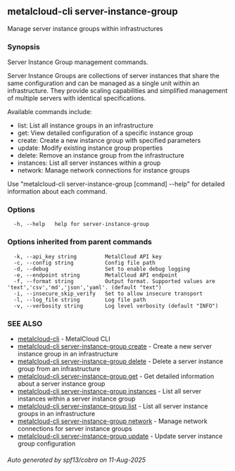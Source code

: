 ## metalcloud-cli server-instance-group

Manage server instance groups within infrastructures

### Synopsis

Server Instance Group management commands.

Server Instance Groups are collections of server instances that share the same configuration
and can be managed as a single unit within an infrastructure. They provide scaling capabilities
and simplified management of multiple servers with identical specifications.

Available commands include:
- list: List all instance groups in an infrastructure
- get: View detailed configuration of a specific instance group
- create: Create a new instance group with specified parameters
- update: Modify existing instance group properties
- delete: Remove an instance group from the infrastructure
- instances: List all server instances within a group
- network: Manage network connections for instance groups

Use "metalcloud-cli server-instance-group [command] --help" for detailed information about each command.

### Options

```
  -h, --help   help for server-instance-group
```

### Options inherited from parent commands

```
  -k, --api_key string         MetalCloud API key
  -c, --config string          Config file path
  -d, --debug                  Set to enable debug logging
  -e, --endpoint string        MetalCloud API endpoint
  -f, --format string          Output format. Supported values are 'text','csv','md','json','yaml'. (default "text")
  -i, --insecure_skip_verify   Set to allow insecure transport
  -l, --log_file string        Log file path
  -v, --verbosity string       Log level verbosity (default "INFO")
```

### SEE ALSO

* [metalcloud-cli](metalcloud-cli.md)	 - MetalCloud CLI
* [metalcloud-cli server-instance-group create](metalcloud-cli_server-instance-group_create.md)	 - Create a new server instance group in an infrastructure
* [metalcloud-cli server-instance-group delete](metalcloud-cli_server-instance-group_delete.md)	 - Delete a server instance group from an infrastructure
* [metalcloud-cli server-instance-group get](metalcloud-cli_server-instance-group_get.md)	 - Get detailed information about a server instance group
* [metalcloud-cli server-instance-group instances](metalcloud-cli_server-instance-group_instances.md)	 - List all server instances within a server instance group
* [metalcloud-cli server-instance-group list](metalcloud-cli_server-instance-group_list.md)	 - List all server instance groups in an infrastructure
* [metalcloud-cli server-instance-group network](metalcloud-cli_server-instance-group_network.md)	 - Manage network connections for server instance groups
* [metalcloud-cli server-instance-group update](metalcloud-cli_server-instance-group_update.md)	 - Update server instance group configuration

###### Auto generated by spf13/cobra on 11-Aug-2025
